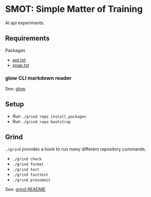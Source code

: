# SMOT: Simple Matter of Training

AI api experiments.

## Requirements

Packages
  * [apt.txt](./apt.txt)
  * [snap.txt](./snap.txt)

### glow CLI markdown reader

See: [glow](https://github.com/charmbracelet/glow)


## Setup

  * Run `./grind repo install_packages`
  * Run `./grind repo bootstrap`


## Grind

`./grind` provides a hook to run many different repository commands.

  * `./grind check`
  * `./grind format`
  * `./grind test`
  * `./grind fasttest`
  * `./grind presubmit`

See: [grind README](commands/README.md)

